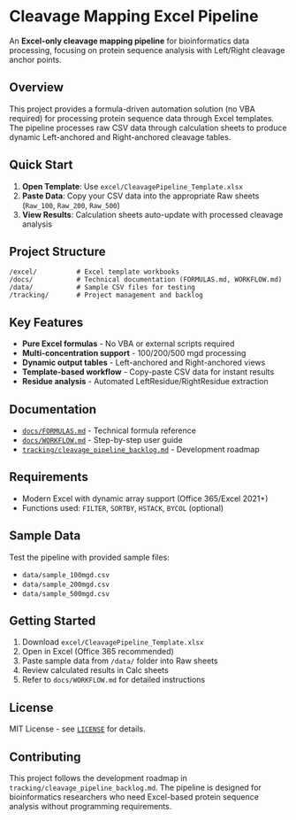 # Cleavage Mapping Excel Pipeline

An **Excel-only cleavage mapping pipeline** for bioinformatics data processing, focusing on protein sequence analysis with Left/Right cleavage anchor points.

## Overview

This project provides a formula-driven automation solution (no VBA required) for processing protein sequence data through Excel templates. The pipeline processes raw CSV data through calculation sheets to produce dynamic Left-anchored and Right-anchored cleavage tables.

## Quick Start

1. **Open Template**: Use `excel/CleavagePipeline_Template.xlsx`
2. **Paste Data**: Copy your CSV data into the appropriate Raw sheets (`Raw_100`, `Raw_200`, `Raw_500`)
3. **View Results**: Calculation sheets auto-update with processed cleavage analysis

## Project Structure

```
/excel/          # Excel template workbooks
/docs/           # Technical documentation (FORMULAS.md, WORKFLOW.md)  
/data/           # Sample CSV files for testing
/tracking/       # Project management and backlog
```

## Key Features

- **Pure Excel formulas** - No VBA or external scripts required
- **Multi-concentration support** - 100/200/500 mgd processing
- **Dynamic output tables** - Left-anchored and Right-anchored views
- **Template-based workflow** - Copy-paste CSV data for instant results
- **Residue analysis** - Automated LeftResidue/RightResidue extraction

## Documentation

- [`docs/FORMULAS.md`](docs/FORMULAS.md) - Technical formula reference
- [`docs/WORKFLOW.md`](docs/WORKFLOW.md) - Step-by-step user guide
- [`tracking/cleavage_pipeline_backlog.md`](tracking/cleavage_pipeline_backlog.md) - Development roadmap

## Requirements

- Modern Excel with dynamic array support (Office 365/Excel 2021+)
- Functions used: `FILTER`, `SORTBY`, `HSTACK`, `BYCOL` (optional)

## Sample Data

Test the pipeline with provided sample files:
- `data/sample_100mgd.csv`
- `data/sample_200mgd.csv`  
- `data/sample_500mgd.csv`

## Getting Started

1. Download `excel/CleavagePipeline_Template.xlsx`
2. Open in Excel (Office 365 recommended)
3. Paste sample data from `/data/` folder into Raw sheets
4. Review calculated results in Calc sheets
5. Refer to `docs/WORKFLOW.md` for detailed instructions

## License

MIT License - see [`LICENSE`](LICENSE) for details.

## Contributing

This project follows the development roadmap in `tracking/cleavage_pipeline_backlog.md`. The pipeline is designed for bioinformatics researchers who need Excel-based protein sequence analysis without programming requirements.